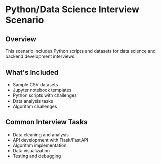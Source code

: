 # Python/Data Science Interview Scenario

## Overview
This scenario includes Python scripts and datasets for data science and backend development interviews.

## What's Included
- Sample CSV datasets
- Jupyter notebook templates
- Python scripts with challenges
- Data analysis tasks
- Algorithm challenges

## Common Interview Tasks
- Data cleaning and analysis
- API development with Flask/FastAPI
- Algorithm implementation
- Data visualization
- Testing and debugging